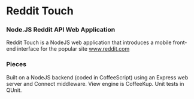 # Reddit Touch
### Node.JS Reddit API Web Application

Reddit Touch is a NodeJS web application that introduces a mobile front-end interface for the popular site www.reddit.com

### Pieces

Built on a NodeJS backend (coded in CoffeeScript) using an Express web server and Connect middleware.
View engine is CoffeeKup.
Unit tests in QUnit.
